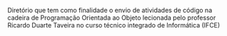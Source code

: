 Diretório que tem como finalidade o envio de atividades de código na cadeira de Programação Orientada ao Objeto lecionada pelo professor 
Ricardo Duarte Taveira no curso técnico integrado de Informática (IFCE)

